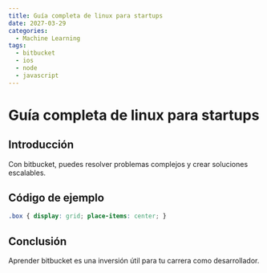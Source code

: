 ```yaml
---
title: Guía completa de linux para startups
date: 2027-03-29
categories:
  - Machine Learning
tags:
  - bitbucket
  - ios
  - node
  - javascript
---
```


# Guía completa de linux para startups

## Introducción

Con bitbucket, puedes resolver problemas complejos y crear soluciones escalables.

## Código de ejemplo

```css
.box { display: grid; place-items: center; }
```

## Conclusión

Aprender bitbucket es una inversión útil para tu carrera como desarrollador.